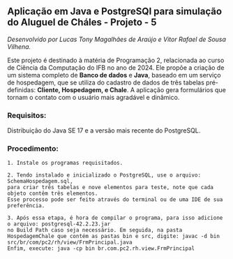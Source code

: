 ## Aplicação em Java e PostgreSQl para simulação do Aluguel de Cháles - Projeto - 5

_Desenvolvido por Lucas Tony Magalhães de Araújo e Vitor Rafael de Sousa Vilhena._

  Este projeto é destinado à matéria de Programação 2, relacionada ao curso de Ciência da Computação do IFB no ano de 2024.
 Ele propõe a criação de um sistema completo de **Banco de dados** e **Java**, baseado em um serviço de hospedagem, que se utiliza do cadastro de dados de três tabelas pré-definidas: **Cliente, Hospedagem, e Chale**. A aplicação gera formulários que tornam o contato com o usuário mais agradável e dinâmico.

### Requisitos: 
Distribuição do Java SE 17 e a versão mais recente do PostgreSQL.

### Procedimento:

    1. Instale os programas requisitados.

    2. Tendo instalado e inicializado o PostgreSQL, use o arquivo: SchemaHospedagem.sql, 
    para criar três tabelas e nove elementos para teste, note que cada objeto contêm três elementos. 
    Esse processo pode ser feito através do terminal ou de uma IDE de sua preferência.
    
    3. Após essa etapa, é hora de compilar o programa, para isso adicione o arquivo: postgresql-42.2.23.jar 
    no Build Path caso seja necessário. Em seguida, na pasta HospedagemChale que contém as pastas bin e src, digite: javac -d bin src/br/com/pc2/rh/view/FrmPrincipal.java
    Enfim, execute: java -cp bin br.com.pc2.rh.view.FrmPrincipal


